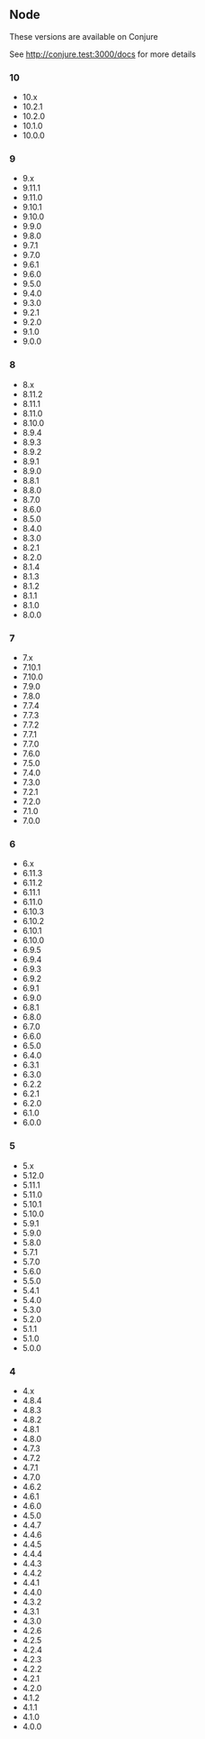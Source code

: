 ## Node

These versions are available on Conjure

See http://conjure.test:3000/docs for more details

### 10
- 10.x
- 10.2.1
- 10.2.0
- 10.1.0
- 10.0.0

### 9
- 9.x
- 9.11.1
- 9.11.0
- 9.10.1
- 9.10.0
- 9.9.0
- 9.8.0
- 9.7.1
- 9.7.0
- 9.6.1
- 9.6.0
- 9.5.0
- 9.4.0
- 9.3.0
- 9.2.1
- 9.2.0
- 9.1.0
- 9.0.0

### 8
- 8.x
- 8.11.2
- 8.11.1
- 8.11.0
- 8.10.0
- 8.9.4
- 8.9.3
- 8.9.2
- 8.9.1
- 8.9.0
- 8.8.1
- 8.8.0
- 8.7.0
- 8.6.0
- 8.5.0
- 8.4.0
- 8.3.0
- 8.2.1
- 8.2.0
- 8.1.4
- 8.1.3
- 8.1.2
- 8.1.1
- 8.1.0
- 8.0.0

### 7
- 7.x
- 7.10.1
- 7.10.0
- 7.9.0
- 7.8.0
- 7.7.4
- 7.7.3
- 7.7.2
- 7.7.1
- 7.7.0
- 7.6.0
- 7.5.0
- 7.4.0
- 7.3.0
- 7.2.1
- 7.2.0
- 7.1.0
- 7.0.0

### 6
- 6.x
- 6.11.3
- 6.11.2
- 6.11.1
- 6.11.0
- 6.10.3
- 6.10.2
- 6.10.1
- 6.10.0
- 6.9.5
- 6.9.4
- 6.9.3
- 6.9.2
- 6.9.1
- 6.9.0
- 6.8.1
- 6.8.0
- 6.7.0
- 6.6.0
- 6.5.0
- 6.4.0
- 6.3.1
- 6.3.0
- 6.2.2
- 6.2.1
- 6.2.0
- 6.1.0
- 6.0.0

### 5
- 5.x
- 5.12.0
- 5.11.1
- 5.11.0
- 5.10.1
- 5.10.0
- 5.9.1
- 5.9.0
- 5.8.0
- 5.7.1
- 5.7.0
- 5.6.0
- 5.5.0
- 5.4.1
- 5.4.0
- 5.3.0
- 5.2.0
- 5.1.1
- 5.1.0
- 5.0.0

### 4
- 4.x
- 4.8.4
- 4.8.3
- 4.8.2
- 4.8.1
- 4.8.0
- 4.7.3
- 4.7.2
- 4.7.1
- 4.7.0
- 4.6.2
- 4.6.1
- 4.6.0
- 4.5.0
- 4.4.7
- 4.4.6
- 4.4.5
- 4.4.4
- 4.4.3
- 4.4.2
- 4.4.1
- 4.4.0
- 4.3.2
- 4.3.1
- 4.3.0
- 4.2.6
- 4.2.5
- 4.2.4
- 4.2.3
- 4.2.2
- 4.2.1
- 4.2.0
- 4.1.2
- 4.1.1
- 4.1.0
- 4.0.0
  